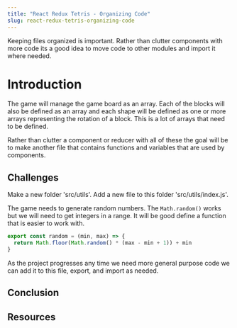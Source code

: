 ```yaml
---
title: "React Redux Tetris - Organizing Code"
slug: react-redux-tetris-organizing-code
---
```


Keeping files organized is important. Rather than 
clutter components with more code its a good idea
to move code to other modules and import it where 
needed. 

# Introduction 

The game will manage the game board as an array. 
Each of the blocks will also be defined as an 
array and each shape will be defined as one or 
more arrays representing the rotation of a block. 
This is a lot of arrays that need to be defined. 

Rather than clutter a component or reducer with 
all of these the goal will be to make another
file that contains functions and variables that 
are used by components. 

## Challenges

Make a new folder 'src/utils'. Add a new file 
to this folder 'src/utils/index.js'. 

The game needs to generate random numbers. 
The `Math.random()` works but we will need to 
get integers in a range. It will be good define 
a function that is easier to work with. 

```JavaScript
export const random = (min, max) => {
  return Math.floor(Math.random() * (max - min + 1)) + min
}
```

As the project progresses any time we need more 
general purpose code we can add it to this file, 
export, and import as needed. 

## Conclusion


## Resources

 

